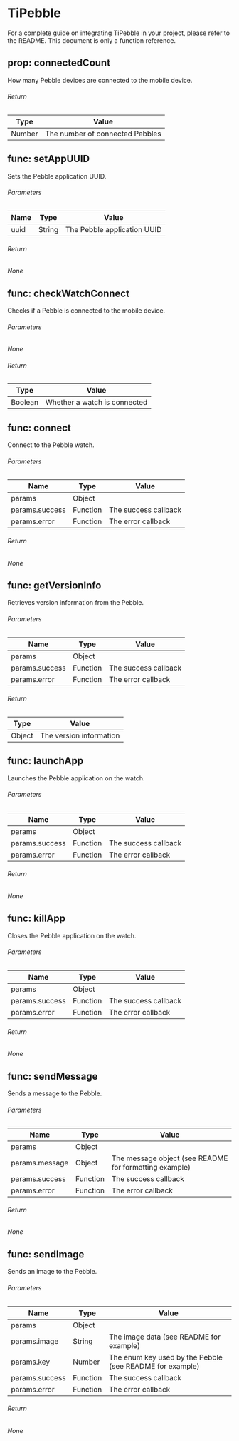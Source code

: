 # TiPebble

For a complete guide on integrating TiPebble in your project, please refer to the README. This document is only a function reference.

## prop: connectedCount

How many Pebble devices are connected to the mobile device.

###### Return
| Type | Value |
|------|-------|
| Number | The number of connected Pebbles |

## func: setAppUUID

Sets the Pebble application UUID.

###### Parameters
| Name | Type | Value |
|------|------|-------|
| uuid | String | The Pebble application UUID |

###### Return
_None_

## func: checkWatchConnect

Checks if a Pebble is connected to the mobile device.

###### Parameters
_None_

###### Return
| Type | Value |
|------|-------|
| Boolean | Whether a watch is connected |

## func: connect

Connect to the Pebble watch.

###### Parameters
| Name | Type | Value |
|------|------|-------|
| params | Object |  |
| params.success | Function | The success callback |
| params.error | Function | The error callback |

###### Return
_None_


## func: getVersionInfo

Retrieves version information from the Pebble.

###### Parameters
| Name | Type | Value |
|------|------|-------|
| params | Object |  |
| params.success | Function | The success callback |
| params.error | Function | The error callback |

###### Return
| Type | Value |
|------|-------|
| Object | The version information |


## func: launchApp

Launches the Pebble application on the watch.

###### Parameters
| Name | Type | Value |
|------|------|-------|
| params | Object |  |
| params.success | Function | The success callback |
| params.error | Function | The error callback |

###### Return
_None_

## func: killApp

Closes the Pebble application on the watch.

###### Parameters
| Name | Type | Value |
|------|------|-------|
| params | Object |  |
| params.success | Function | The success callback |
| params.error | Function | The error callback |

###### Return
_None_

## func: sendMessage

Sends a message to the Pebble.

###### Parameters
| Name | Type | Value |
|------|------|-------|
| params | Object |  |
| params.message | Object | The message object (see README for formatting example) |
| params.success | Function | The success callback |
| params.error | Function | The error callback |

###### Return
_None_

## func: sendImage

Sends an image to the Pebble.

###### Parameters
| Name | Type | Value |
|------|------|-------|
| params | Object |  |
| params.image | String | The image data (see README for example) |
| params.key | Number | The enum key used by the Pebble (see README for example) |
| params.success | Function | The success callback |
| params.error | Function | The error callback |

###### Return
_None_